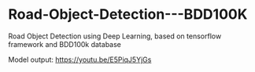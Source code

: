 # Road-Object-Detection---BDD100K
Road Object Detection using Deep Learning, based on tensorflow framework and BDD100k database


Model output: https://youtu.be/E5PiqJ5YjGs
